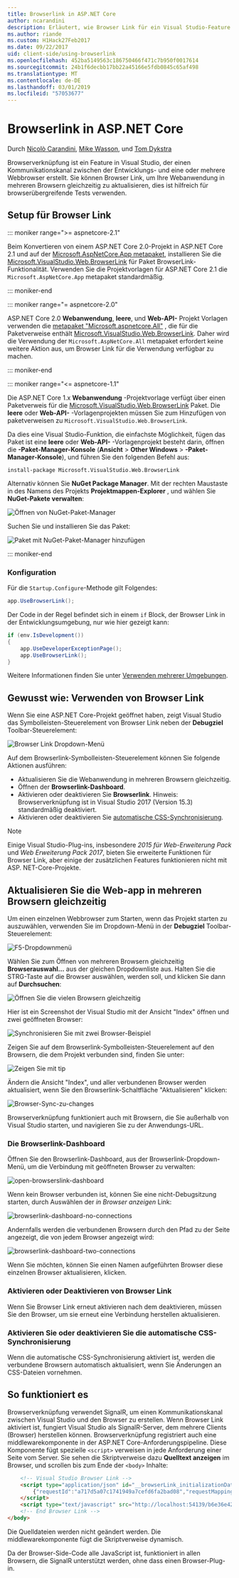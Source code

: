 ```yaml
---
title: Browserlink in ASP.NET Core
author: ncarandini
description: Erläutert, wie Browser Link für ein Visual Studio-Feature ist, die die Entwicklungsumgebung mit einem oder mehreren Webbrowsern verknüpft.
ms.author: riande
ms.custom: H1Hack27Feb2017
ms.date: 09/22/2017
uid: client-side/using-browserlink
ms.openlocfilehash: 452ba5149563c186750466f471c7b950f0017614
ms.sourcegitcommit: 24b1f6decbb17bb22a45166e5fdb0845c65af498
ms.translationtype: MT
ms.contentlocale: de-DE
ms.lasthandoff: 03/01/2019
ms.locfileid: "57053677"
---
```

# <a name="browser-link-in-aspnet-core"></a>Browserlink in ASP.NET Core

Durch [Nicolò Carandini](https://github.com/ncarandini), [Mike Wasson](https://github.com/MikeWasson), und [Tom Dykstra](https://github.com/tdykstra)

Browserverknüpfung ist ein Feature in Visual Studio, der einen Kommunikationskanal zwischen der Entwicklungs- und eine oder mehrere Webbrowser erstellt. Sie können Browser Link, um Ihre Webanwendung in mehreren Browsern gleichzeitig zu aktualisieren, dies ist hilfreich für browserübergreifende Tests verwenden.

## <a name="browser-link-setup"></a>Setup für Browser Link

::: moniker range=">= aspnetcore-2.1"

Beim Konvertieren von einem ASP.NET Core 2.0-Projekt in ASP.NET Core 2.1 und auf der [Microsoft.AspNetCore.App metapaket](xref:fundamentals/metapackage-app), installieren Sie die [Microsoft.VisualStudio.Web.BrowserLink](https://www.nuget.org/packages/Microsoft.VisualStudio.Web.BrowserLink/) für Paket BrowserLink-Funktionalität. Verwenden Sie die Projektvorlagen für ASP.NET Core 2.1 die `Microsoft.AspNetCore.App` metapaket standardmäßig.

::: moniker-end

::: moniker range="= aspnetcore-2.0"

ASP.NET Core 2.0 **Webanwendung**, **leere**, und **Web-API-** Projekt Vorlagen verwenden die [metapaket "Microsoft.aspnetcore.All"](xref:fundamentals/metapackage) , die für die Paketverweise enthält [Microsoft.VisualStudio.Web.BrowserLink](https://www.nuget.org/packages/Microsoft.VisualStudio.Web.BrowserLink/). Daher wird die Verwendung der `Microsoft.AspNetCore.All` metapaket erfordert keine weitere Aktion aus, um Browser Link für die Verwendung verfügbar zu machen.

::: moniker-end

::: moniker range="<= aspnetcore-1.1"

Die ASP.NET Core 1.x **Webanwendung** -Projektvorlage verfügt über einen Paketverweis für die [Microsoft.VisualStudio.Web.BrowserLink](https://www.nuget.org/packages/Microsoft.VisualStudio.Web.BrowserLink/) Paket. Die **leere** oder **Web-API-** -Vorlagenprojekten müssen Sie zum Hinzufügen von paketverweisen zu `Microsoft.VisualStudio.Web.BrowserLink`.

Da dies eine Visual Studio-Funktion, die einfachste Möglichkeit, fügen das Paket ist eine **leere** oder **Web-API-** -Vorlagenprojekt besteht darin, öffnen die **-Paket-Manager-Konsole** (**Ansicht** > **Other Windows** > **-Paket-Manager-Konsole**), und führen Sie den folgenden Befehl aus:

```console
install-package Microsoft.VisualStudio.Web.BrowserLink
```

Alternativ können Sie **NuGet Package Manager**. Mit der rechten Maustaste in des Namens des Projekts **Projektmappen-Explorer** , und wählen Sie **NuGet-Pakete verwalten**:

![Öffnen von NuGet-Paket-Manager](using-browserlink/_static/open-nuget-package-manager.png)

Suchen Sie und installieren Sie das Paket:

![Paket mit NuGet-Paket-Manager hinzufügen](using-browserlink/_static/add-package-with-nuget-package-manager.png)

::: moniker-end

### <a name="configuration"></a>Konfiguration

Für die `Startup.Configure`-Methode gilt Folgendes:

```csharp
app.UseBrowserLink();
```

Der Code in der Regel befindet sich in einem `if` Block, der Browser Link in der Entwicklungsumgebung, nur wie hier gezeigt kann:

```csharp
if (env.IsDevelopment())
{
    app.UseDeveloperExceptionPage();
    app.UseBrowserLink();
}
```

Weitere Informationen finden Sie unter [Verwenden mehrerer Umgebungen](xref:fundamentals/environments).

## <a name="how-to-use-browser-link"></a>Gewusst wie: Verwenden von Browser Link

Wenn Sie eine ASP.NET Core-Projekt geöffnet haben, zeigt Visual Studio das Symbolleisten-Steuerelement von Browser Link neben der **Debugziel** Toolbar-Steuerelement:

![Browser Link Dropdown-Menü](using-browserlink/_static/browserLink-dropdown-menu.png)

Auf dem Browserlink-Symbolleisten-Steuerelement können Sie folgende Aktionen ausführen:

* Aktualisieren Sie die Webanwendung in mehreren Browsern gleichzeitig.
* Öffnen der **Browserlink-Dashboard**.
* Aktivieren oder deaktivieren Sie **Browserlink**. Hinweis: Browserverknüpfung ist in Visual Studio 2017 (Version 15.3) standardmäßig deaktiviert.
* Aktivieren oder deaktivieren Sie [automatische CSS-Synchronisierung](#enable-or-disable-css-auto-sync).

> [!NOTE]
> Einige Visual Studio-Plug-ins, insbesondere *2015 für Web-Erweiterung Pack* und *Web Erweiterung Pack 2017*, bieten Sie erweiterte Funktionen für Browser Link, aber einige der zusätzlichen Features funktionieren nicht mit ASP. NET-Core-Projekte.

## <a name="refresh-the-web-app-in-several-browsers-at-once"></a>Aktualisieren Sie die Web-app in mehreren Browsern gleichzeitig

Um einen einzelnen Webbrowser zum Starten, wenn das Projekt starten zu auszuwählen, verwenden Sie im Dropdown-Menü in der **Debugziel** Toolbar-Steuerelement:

![F5-Dropdownmenü](using-browserlink/_static/debug-target-dropdown-menu.png)

Wählen Sie zum Öffnen von mehreren Browsern gleichzeitig **Browserauswahl...**  aus der gleichen Dropdownliste aus. Halten Sie die STRG-Taste auf die Browser auswählen, werden soll, und klicken Sie dann auf **Durchsuchen**:

![Öffnen Sie die vielen Browsern gleichzeitig](using-browserlink/_static/open-many-browsers-at-once.png)

Hier ist ein Screenshot der Visual Studio mit der Ansicht "Index" öffnen und zwei geöffneten Browser:

![Synchronisieren Sie mit zwei Browser-Beispiel](using-browserlink/_static/sync-with-two-browsers-example.png)

Zeigen Sie auf dem Browserlink-Symbolleisten-Steuerelement auf den Browsern, die dem Projekt verbunden sind, finden Sie unter:

![Zeigen Sie mit tip](using-browserlink/_static/hoover-tip.png)

Ändern die Ansicht "Index", und aller verbundenen Browser werden aktualisiert, wenn Sie den Browserlink-Schaltfläche "Aktualisieren" klicken:

![Browser-Sync-zu-changes](using-browserlink/_static/browsers-sync-to-changes.png)

Browserverknüpfung funktioniert auch mit Browsern, die Sie außerhalb von Visual Studio starten, und navigieren Sie zu der Anwendungs-URL.

### <a name="the-browser-link-dashboard"></a>Die Browserlink-Dashboard

Öffnen Sie den Browserlink-Dashboard, aus der Browserlink-Dropdown-Menü, um die Verbindung mit geöffneten Browser zu verwalten:

![open-browserslink-dashboard](using-browserlink/_static/open-browserlink-dashboard.png)

Wenn kein Browser verbunden ist, können Sie eine nicht-Debugsitzung starten, durch Auswählen der *in Browser anzeigen* Link:

![browserlink-dashboard-no-connections](using-browserlink/_static/browserlink-dashboard-no-connections.png)

Andernfalls werden die verbundenen Browsern durch den Pfad zu der Seite angezeigt, die von jedem Browser angezeigt wird:

![browserlink-dashboard-two-connections](using-browserlink/_static/browserlink-dashboard-two-connections.png)

Wenn Sie möchten, können Sie einen Namen aufgeführten Browser diese einzelnen Browser aktualisieren, klicken.

### <a name="enable-or-disable-browser-link"></a>Aktivieren oder Deaktivieren von Browser Link

Wenn Sie Browser Link erneut aktivieren nach dem deaktivieren, müssen Sie den Browser, um sie erneut eine Verbindung herstellen aktualisieren.

### <a name="enable-or-disable-css-auto-sync"></a>Aktivieren Sie oder deaktivieren Sie die automatische CSS-Synchronisierung

Wenn die automatische CSS-Synchronisierung aktiviert ist, werden die verbundene Browsern automatisch aktualisiert, wenn Sie Änderungen an CSS-Dateien vornehmen.

## <a name="how-it-works"></a>So funktioniert es

Browserverknüpfung verwendet SignalR, um einen Kommunikationskanal zwischen Visual Studio und den Browser zu erstellen. Wenn Browser Link aktiviert ist, fungiert Visual Studio als SignalR-Server, dem mehrere Clients (Browser) herstellen können. Browserverknüpfung registriert auch eine middlewarekomponente in der ASP.NET Core-Anforderungspipeline. Diese Komponente fügt spezielle `<script>` verweisen in jede Anforderung einer Seite vom Server. Sie sehen die Skriptverweise dazu **Quelltext anzeigen** im Browser, und scrollen bis zum Ende der `<body>` Inhalte:

```html
    <!-- Visual Studio Browser Link -->
    <script type="application/json" id="__browserLink_initializationData">
        {"requestId":"a717d5a07c1741949a7cefd6fa2bad08","requestMappingFromServer":false}
    </script>
    <script type="text/javascript" src="http://localhost:54139/b6e36e429d034f578ebccd6a79bf19bf/browserLink" async="async"></script>
    <!-- End Browser Link -->
</body>
```

Die Quelldateien werden nicht geändert werden. Die middlewarekomponente fügt die Skriptverweise dynamisch.

Da der Browser-Side-Code alle JavaScript ist, funktioniert in allen Browsern, die SignalR unterstützt werden, ohne dass einen Browser-Plug-in.
